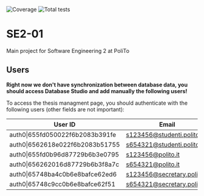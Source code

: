 ![Coverage](https://img.shields.io/badge/Coverage-88.53%25-green)
![Total tests](https://img.shields.io/badge/Total%20tests-216-green)


# SE2-01

Main project for Software Engineering 2 at PoliTo

## Users

**Right now we don't have synchronization between database data, you should access Database Studio and add manually the following users!**

To access the thesis managment page, you should authenticate with the following users (other fields are not important):

| User ID                             | Email                      | Role    |
| ----------------------------------- | -------------------------- | ------- |
| auth0&#124;655fd050022f6b2083b391fe | s123456@studenti.polito.it | student |
| auth0&#124;6562618e022f6b2083b51755 | s654321@studenti.polito.it | student |
| auth0&#124;655fd0b96d87729b6b3e0795 | s123456@polito.it          | teacher |
| auth0&#124;656262016d87729b6b3f8a7c | s654321@polito.it          | teacher |
| auth0&#124;65748ba4c0b6e8bafce62ed6 | s123456@secretary.polito.it          | secretary |
| auth0&#124;65748c9cc0b6e8bafce62f51 | s654321@secretary.polito.it          | secretary |
